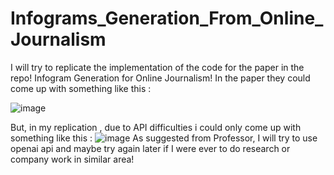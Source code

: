 # Infograms_Generation_From_Online_Journalism
I will try to replicate the implementation of the code for the paper in the repo! Infogram Generation for Online Journalism!
In the paper they could come up with something like this :

![image](https://github.com/soneeee22000/Infograms_Generation_From_Online_Journalism/assets/109932809/82f850f0-753d-4151-b115-8b0741a65e6f)

But, in my replication , due to API difficulties i could only come up with something like this :
![image](https://github.com/soneeee22000/Infograms_Generation_From_Online_Journalism/assets/109932809/0a973bc0-c39a-40a3-b19e-d59f1b126878)
As suggested from Professor, I will try to use openai api and maybe try again later if I were ever to do research or company work in similar area!

